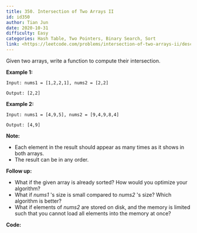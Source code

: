 ```yaml
---
title: 350. Intersection of Two Arrays II
id: id350
author: Tian Jun
date: 2020-10-31
difficulty: Easy
categories: Hash Table, Two Pointers, Binary Search, Sort
link: <https://leetcode.com/problems/intersection-of-two-arrays-ii/description/>
---
```


Given two arrays, write a function to compute their intersection.

**Example 1:**
            
	Input: nums1 = [1,2,2,1], nums2 = [2,2]    
	Output: [2,2]    

**Example 2:**
            
	Input: nums1 = [4,9,5], nums2 = [9,4,9,8,4]    
	Output: [4,9]

**Note:**

  * Each element in the result should appear as many times as it shows in both arrays.
  * The result can be in any order.

**Follow up:**

  * What if the given array is already sorted? How would you optimize your algorithm?
  * What if _nums1_ 's size is small compared to _nums2_ 's size? Which algorithm is better?
  * What if elements of _nums2_ are stored on disk, and the memory is limited such that you cannot load all elements into the memory at once?


**Code:**
